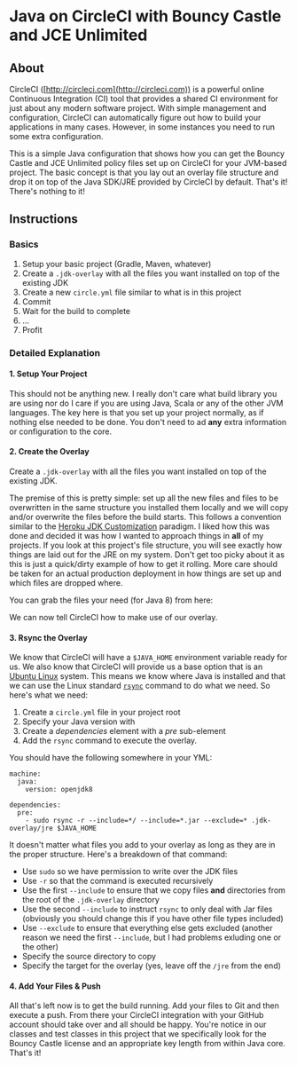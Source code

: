 # Java on CircleCI with Bouncy Castle and JCE Unlimited

## About

CircleCI ([http://circleci.com](http://circleci.com)) is a powerful online Continuous
Integration (CI) tool that provides a shared CI environment for just about any modern
software project.  With simple management and configuration, CircleCI can automatically
figure out how to build your applications in many cases.  However, in some instances
you need to run some extra configuration.
 
This is a simple Java configuration that shows how you can get the Bouncy Castle and
JCE Unlimited policy files set up on CircleCI for your JVM-based project.  The basic
concept is that you lay out an overlay file structure and drop it on top of the Java
SDK/JRE provided by CircleCI by default.  That's it!  There's nothing to it!

## Instructions

### Basics

1. Setup your basic project (Gradle, Maven, whatever)
2. Create a `.jdk-overlay` with all the files you want installed on top of the existing JDK
3. Create a new `circle.yml` file similar to what is in this project
4. Commit
5. Wait for the build to complete
6. ...
7. Profit

### Detailed Explanation

#### 1. Setup Your Project

  This should not be anything new.  I really don't care what build library you are
  using nor do I care if you are using Java, Scala or any of the other JVM languages.
  The key here is that you set up your project normally, as if nothing else needed
  to be done.  You don't need to ad **any** extra information or configuration to the
  core.
  
#### 2. Create the Overlay

  Create a `.jdk-overlay` with all the files you want installed on top of the existing JDK.

  The premise of this is pretty simple: set up all the new files and files to be
  overwritten in the same structure you installed them locally and we will copy and/or
  overwrite the files before the build starts.  This follows a convention similar to
  the [Heroku JDK Customization](https://devcenter.heroku.com/articles/customizing-the-jdk)
  paradigm.  I liked how this was done and decided it was how I wanted to approach
  things in **all** of my projects.  If you look at this project's file structure,
  you will see exactly how things are laid out for the JRE on my system.  Don't get
  too picky about it as this is just a quick/dirty example of how to get it rolling.
  More care should be taken for an actual production deployment in how things are
  set up and which files are dropped where.
  
  You can grab the files your need (for Java 8) from here:
  
  We can now tell CircleCI how to make use of our overlay.

#### 3. Rsync the Overlay

  We know that CircleCI will have a `$JAVA_HOME` environment variable ready for us.
  We also know that CircleCI will provide us a base option that is an [Ubuntu Linux](https://circleci.com/docs/environment)
  system.  This means we know where Java is installed and that we can use the Linux
  standard [`rsync`](http://manpages.ubuntu.com/manpages/raring/man1/rsync.1.html)
  command to do what we need.  So here's what we need:
  
  1. Create a `circle.yml` file in your project root
  2. Specify your Java version with 
  2. Create a *dependencies* element with a *pre* sub-element
  3. Add the `rsync` command to execute the overlay.
  
  You should have the following somewhere in your YML:
  
```
machine:
  java:
    version: openjdk8

dependencies:
  pre:
    - sudo rsync -r --include=*/ --include=*.jar --exclude=* .jdk-overlay/jre $JAVA_HOME
```

  It doesn't matter what files you add to your overlay as long as they are in the
  proper structure.  Here's a breakdown of that command:
  
  - Use `sudo` so we have permission to write over the JDK files
  - Use `-r` so that the command is executed recursively
  - Use the first `--include` to ensure that we copy files **and** directories from the root of the `.jdk-overlay` directory
  - Use the second `--include` to instruct `rsync` to only deal with Jar files (obviously you should change this if you have other file types included)
  - Use `--exclude` to ensure that everything else gets excluded (another reason we need the first `--include`, but I had problems exluding one or the other)
  - Specify the source directory to copy
  - Specify the target for the overlay (yes, leave off the `/jre` from the end)

#### 4. Add Your Files & Push

  All that's left now is to get the build running.  Add your files to Git and then
  execute a push.  From there your CircleCI integration with your GitHub account
  should take over and all should be happy.  You're notice in our classes and test
  classes in this project that we specifically look for the Bouncy Castle license
  and an appropriate key length from within Java core.  That's it!
